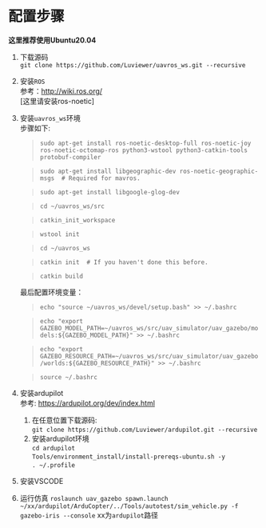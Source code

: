 # 配置步骤      

**这里推荐使用Ubuntu20.04** 
   
1. 下载源码     
   `git clone https://github.com/Luviewer/uavros_ws.git --recursive`
2. 安装`ROS`      
   参考：http://wiki.ros.org/     
   [这里请安装ros-noetic]  

3. 安装`uavros_ws`环境    
    步骤如下:  
    >`sudo apt-get install ros-noetic-desktop-full ros-noetic-joy ros-noetic-octomap-ros python3-wstool python3-catkin-tools protobuf-compiler`      

    >`sudo apt-get install libgeographic-dev ros-noetic-geographic-msgs  # Required for mavros.`     

    >`sudo apt-get install libgoogle-glog-dev`  

    >`cd ~/uavros_ws/src`

    >`catkin_init_workspace`    

    >`wstool init`

    >`cd ~/uavros_ws`

    >`catkin init  # If you haven't done this before. `
    
    >`catkin build`

    最后配置环境变量：

    >`echo "source ~/uavros_ws/devel/setup.bash" >> ~/.bashrc`    

    >`echo "export GAZEBO_MODEL_PATH=~/uavros_ws/src/uav_simulator/uav_gazebo/models:${GAZEBO_MODEL_PATH}" >> ~/.bashrc`  

    >`echo "export GAZEBO_RESOURCE_PATH=~/uavros_ws/src/uav_simulator/uav_gazebo/worlds:${GAZEBO_RESOURCE_PATH}" >> ~/.bashrc`    

    >`source ~/.bashrc`

4. 安装ardupilot            
    参考: https://ardupilot.org/dev/index.html      
    1. 在任意位置下载源码:        
    `git clone https://github.com/Luviewer/ardupilot.git --recursive`     
    2. 安装ardupilot环境        
    `cd ardupilot`      
    `Tools/environment_install/install-prereqs-ubuntu.sh -y`        
    `. ~/.profile`

5. 安装VSCODE
   
6. 运行仿真
   `roslaunch uav_gazebo spawn.launch`  
   `~/xx/ardupilot/ArduCopter/../Tools/autotest/sim_vehicle.py -f gazebo-iris --console` xx为`ardupilot`路径